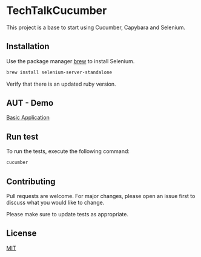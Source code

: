 # TechTalkCucumber

This project is a base to start using Cucumber, Capybara and Selenium.

## Installation

Use the package manager [brew](https://brew.sh/) to install Selenium.

```bash
brew install selenium-server-standalone
```

Verify that there is an updated ruby version.

## AUT - Demo

[Basic Application](https://www.seleniumeasy.com/test/basic-first-form-demo.html)

## Run test

To run the tests, execute the following command:

```bash
cucumber
```

## Contributing
Pull requests are welcome. For major changes, please open an issue first to discuss what you would like to change.

Please make sure to update tests as appropriate.

## License
[MIT](https://choosealicense.com/licenses/mit/)
